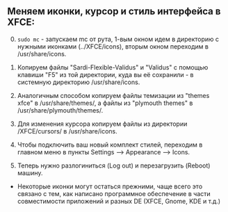 ## Меняем иконки, курсор и стиль интерфейса в XFCE:


0. `sudo mc` - запускаем mc от рута, 1-вым окном идем в директорию с нужными иконками (../XFCE/icons), вторым окном переходим в /usr/share/icons.
 
1. Копируем файлы "Sardi-Flexible-Validus" и "Validus" с помощью клавиши "F5" из той директории, куда вы её сохранили - в системную директорию /usr/share/icons.

2. Аналогичным способом копируем файлы темизации из "themes xfce" в /usr/share/themes/, а файлы из "plymouth themes" в /usr/share/plymouth/themes/.

3. Для изменения курсора копируем файлы из директории /XFCE/cursors/ в /usr/share/icons.

4. Чтобы подключить ваш новый комплект стилей, переходим в главном меню в пункты Settings --> Appearance --> Icons.

5. Теперь нужно разлогиниться (Log out) и перезагрузить (Reboot) машину.

* Некоторые иконки могут остаться прежними, чаще всего это связано с тем, как написано программное обеспечение в части совместимости приложений и разных DE (XFCE,   Gnome, KDE и т.д.)
